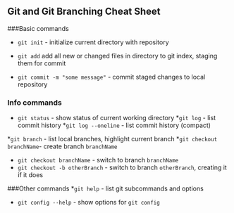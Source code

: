 ## Git and Git Branching Cheat Sheet

###Basic commands

* `git init` - initialize current directory with repository

* `git add` add all new or changed files in directory to git index, staging them for commit

* `git commit -m "some message"` - commit staged changes to local repository


### Info commands
* `git status` - show status of current working directory
*`git log` - list commit history
*`git log --oneline` - list commit history (compact)



*`git branch` - list local branches, highlight current branch
*`git checkout branchName`- create branch `branchName`
* `git checkout branchName` - switch to branch `branchName`
* `git checkout -b otherBranch` - switch to branch `otherBranch`, creating it if it does

###Other commands
*`git help` - list git subcommands and options
* `git config --help` - show options for `git config`
